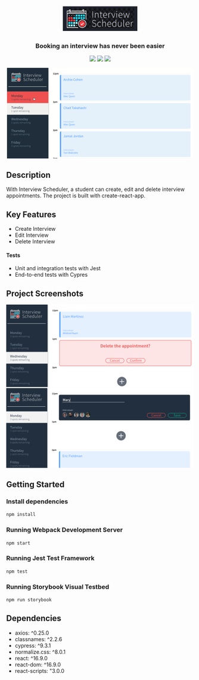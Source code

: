 <h1 align="center">
<img src="./public/images/logoblack.png" alt="Interview scheduler logo" width="200">
</h1>
<h3 align="center">Booking an interview has never been easier</h3>
<p align="center">
  <img src ="https://img.shields.io/badge/React-16.9.0-blue">
  <img src="https://img.shields.io/badge/Jest-green">
  <img src="https://img.shields.io/badge/Cypress-blueviolet">
</p>
<p align="center">
<img src="./public/demo.gif" width="500"></p>

## Description

With Interview Scheduler, a student can create, edit and delete interview appointments. The project is built with create-react-app.

## Key Features

- Create Interview
- Edit Interview
- Delete Interview

#### Tests

- Unit and integration tests with Jest
- End-to-end tests with Cypres

## Project Screenshots

 <p align="center">
  <img src="./public/images/demo1.png" width="600">
  <img src="./public/images/demo2.png" width="600">
  </p>
 
## Getting Started

### Install dependencies

```sh
npm install
```

### Running Webpack Development Server

```sh
npm start
```

### Running Jest Test Framework

```sh
npm test
```

### Running Storybook Visual Testbed

```sh
npm run storybook
```

## Dependencies

- axios: ^0.25.0
- classnames: ^2.2.6
- cypress: ^9.3.1
- normalize.css: ^8.0.1
- react: ^16.9.0
- react-dom: ^16.9.0
- react-scripts: "3.0.0
